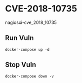 # CVE-2018-10735

nagiosxi-cve_2018_10735

## Run Vuln

```
docker-compose up -d
```

## Stop Vuln

```
docker-compose down -v
```

